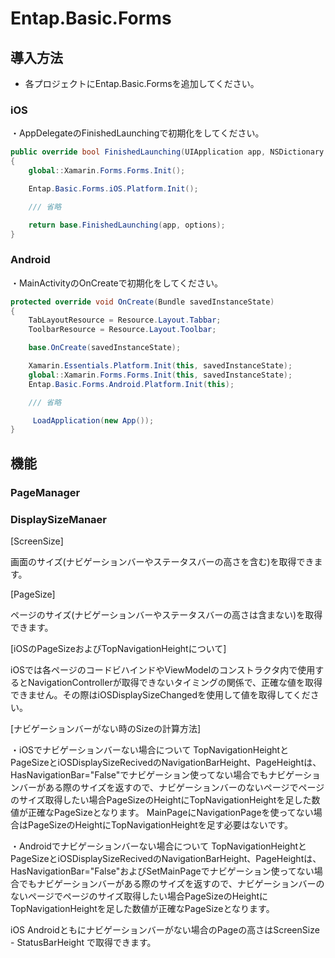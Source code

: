 ﻿# Entap.Basic.Forms  
## 導入方法
* 各プロジェクトにEntap.Basic.Formsを追加してください。  

### iOS
・AppDelegateのFinishedLaunchingで初期化をしてください。
```csharp
public override bool FinishedLaunching(UIApplication app, NSDictionary options)
{
    global::Xamarin.Forms.Forms.Init();

    Entap.Basic.Forms.iOS.Platform.Init();

	/// 省略

    return base.FinishedLaunching(app, options);
}
```  

### Android
・MainActivityのOnCreateで初期化をしてください。
```csharp
protected override void OnCreate(Bundle savedInstanceState)
{
    TabLayoutResource = Resource.Layout.Tabbar;
    ToolbarResource = Resource.Layout.Toolbar;

    base.OnCreate(savedInstanceState);

    Xamarin.Essentials.Platform.Init(this, savedInstanceState);
    global::Xamarin.Forms.Forms.Init(this, savedInstanceState);
    Entap.Basic.Forms.Android.Platform.Init(this);

	/// 省略

     LoadApplication(new App());
}
```

## 機能  
### PageManager  

### DisplaySizeManaer  
[ScreenSize]

画面のサイズ(ナビゲーションバーやステータスバーの高さを含む)を取得できます。

[PageSize]

ページのサイズ(ナビゲーションバーやステータスバーの高さは含まない)を取得できます。

[iOSのPageSizeおよびTopNavigationHeightについて]

iOSでは各ページのコードビハインドやViewModelのコンストラクタ内で使用するとNavigationControllerが取得できないタイミングの関係で、正確な値を取得できません。その際はiOSDisplaySizeChangedを使用して値を取得してください。

[ナビゲーションバーがない時のSizeの計算方法]

・iOSでナビゲーションバーない場合について
TopNavigationHeightとPageSizeとiOSDisplaySizeRecivedのNavigationBarHeight、PageHeightは、HasNavigationBar="False"でナビゲーション使ってない場合でもナビゲーションバーがある際のサイズを返すので、ナビゲーションバーのないページでページのサイズ取得したい場合PageSizeのHeightにTopNavigationHeightを足した数値が正確なPageSizeとなります。
MainPageにNavigationPageを使ってない場合はPageSizeのHeightにTopNavigationHeightを足す必要はないです。

・Androidでナビゲーションバーない場合について
TopNavigationHeightとPageSizeとiOSDisplaySizeRecivedのNavigationBarHeight、PageHeightは、HasNavigationBar="False"およびSetMainPageでナビゲーション使ってない場合でもナビゲーションバーがある際のサイズを返すので、ナビゲーションバーのないページでページのサイズ取得したい場合PageSizeのHeightにTopNavigationHeightを足した数値が正確なPageSizeとなります。

iOS Androidともにナビゲーションバーがない場合のPageの高さはScreenSize - StatusBarHeight で取得できます。
